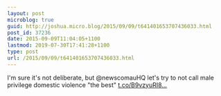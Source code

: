 ```yaml
---
layout: post
microblog: true
guid: http://joshua.micro.blog/2015/09/09/t641401653707436033.html
post_id: 37236
date: 2015-09-09T11:04:05+1100
lastmod: 2019-07-30T17:41:28+1100
type: post
url: /2015/09/09/t641401653707436033.html
---
```

I'm sure it's not deliberate, but @newscomauHQ let's try to not call male privilege domestic violence "the best" [t.co/B9vzyuRI8...](http://t.co/B9vzyuRI8t)
